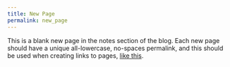 ```yaml
---
title: New Page
permalink: new_page
---
```


This is a blank new page in the notes section of the blog. Each new page should have a unique all-lowercase, no-spaces permalink, and this should be used when creating links to pages, [like this](new_page).
